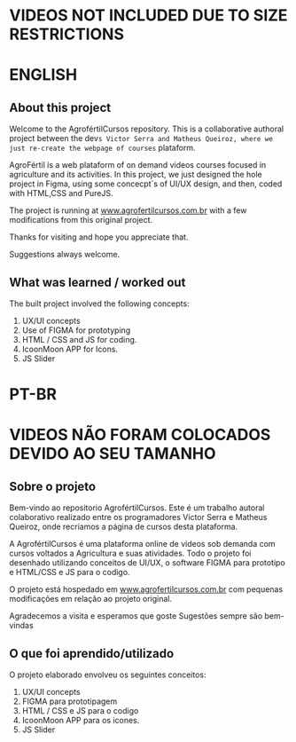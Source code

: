 # VIDEOS NOT INCLUDED DUE TO SIZE RESTRICTIONS

# ENGLISH
## About this project
Welcome to the AgrofértilCursos repository. This is a collaborative authoral project between the dev`s Victor Serra and Matheus Queiroz, where we just re-create the webpage of courses` plataform.

AgroFértil is a web plataform of on demand videos courses focused in agriculture and its activities.
In this project, we just designed the hole project in Figma, using some concecpt`s of UI/UX design, and then, coded with HTML,CSS and PureJS.

The project is running at www.agrofertilcursos.com.br with a few modifications from this original project.

Thanks for visiting and hope you appreciate that.

Suggestions always welcome.

## What was learned / worked out

The built project involved the following concepts:

1. UX/UI concepts
2. Use of FIGMA for prototyping
3. HTML / CSS and JS for coding.
4. IcoonMoon APP for Icons.
5. JS Slider

# PT-BR
# VIDEOS NÃO FORAM COLOCADOS DEVIDO AO SEU TAMANHO

## Sobre o projeto
Bem-vindo ao repositorio AgrofértilCursos. Este é um trabalho autoral colaborativo realizado entre os programadores Victor Serra e Matheus Queiroz, onde recriamos a página de cursos desta plataforma.

A AgrofértilCursos é uma plataforma online de videos sob demanda com cursos voltados a Agricultura e suas atividades. Todo o projeto foi desenhado utilizando conceitos de UI/UX, o software FIGMA para prototipo e HTML/CSS e JS para o codigo.

O projeto está hospedado em www.agrofertilcursos.com.br com pequenas modificações em relação ao projeto original.

Agradecemos a visita e esperamos que goste
Sugestões sempre são bem-vindas


## O que foi aprendido/utilizado

O projeto elaborado envolveu os seguintes conceitos:

1. UX/UI concepts
2. FIGMA para prototipagem
3. HTML / CSS e JS para o codigo
4. IcoonMoon APP para os icones.
5. JS Slider

